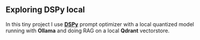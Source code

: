 ## Exploring DSPy local
In this tiny project I use **[DSPy](https://github.com/stanfordnlp/dspy)** prompt optimizer with a local quantized model running with **Ollama** and doing RAG on a local **Qdrant** vectorstore.
